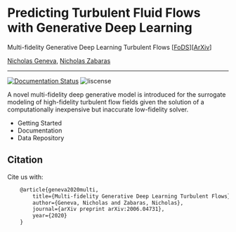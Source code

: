 # Predicting Turbulent Fluid Flows with Generative Deep Learning
Multi-fidelity Generative Deep Learning Turbulent Flows [[FoDS]()][[ArXiv](https://arxiv.org/abs/2006.04731)]

[Nicholas Geneva](http://nicholasgeneva.com/), [Nicholas Zabaras](https://cics.nd.edu)

---
[![Documentation Status]()]() ![liscense](https://img.shields.io/github/license/zabaras/deep-turbulence)

A novel multi-fidelity deep generative model is introduced for the surrogate modeling of high-fidelity turbulent flow fields given the solution of a computationally inexpensive but inaccurate low-fidelity solver.

- Getting Started
- Documentation 
- Data Repository

## Citation
Cite us with:
```latex
    @article{geneva2020multi,
        title={Multi-fidelity Generative Deep Learning Turbulent Flows},
        author={Geneva, Nicholas and Zabaras, Nicholas},
        journal={arXiv preprint arXiv:2006.04731},
        year={2020}
    }
```